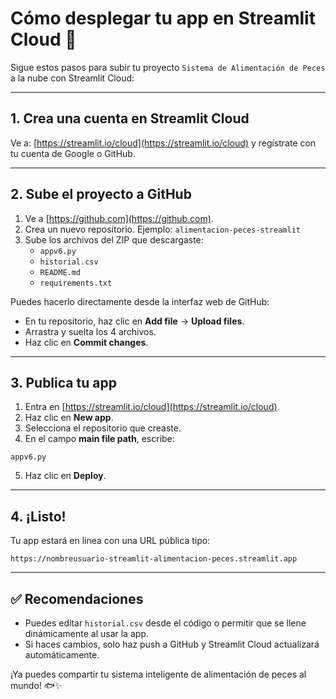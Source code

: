 # Cómo desplegar tu app en Streamlit Cloud 🚀

Sigue estos pasos para subir tu proyecto `Sistema de Alimentación de Peces` a la nube con Streamlit Cloud:

---

## 1. Crea una cuenta en Streamlit Cloud

Ve a: [https://streamlit.io/cloud](https://streamlit.io/cloud) y regístrate con tu cuenta de Google o GitHub.

---

## 2. Sube el proyecto a GitHub

1. Ve a [https://github.com](https://github.com).
2. Crea un nuevo repositorio. Ejemplo: `alimentacion-peces-streamlit`
3. Sube los archivos del ZIP que descargaste:
   - `appv6.py`
   - `historial.csv`
   - `README.md`
   - `requirements.txt`

Puedes hacerlo directamente desde la interfaz web de GitHub:

- En tu repositorio, haz clic en **Add file** → **Upload files**.
- Arrastra y suelta los 4 archivos.
- Haz clic en **Commit changes**.

---

## 3. Publica tu app

1. Entra en [https://streamlit.io/cloud](https://streamlit.io/cloud).
2. Haz clic en **New app**.
3. Selecciona el repositorio que creaste.
4. En el campo **main file path**, escribe:

```
appv6.py
```

5. Haz clic en **Deploy**.

---

## 4. ¡Listo!

Tu app estará en línea con una URL pública tipo:

```
https://nombreusuario-streamlit-alimentacion-peces.streamlit.app
```

---

## ✅ Recomendaciones

- Puedes editar `historial.csv` desde el código o permitir que se llene dinámicamente al usar la app.
- Si haces cambios, solo haz push a GitHub y Streamlit Cloud actualizará automáticamente.

¡Ya puedes compartir tu sistema inteligente de alimentación de peces al mundo! 🐟✨
